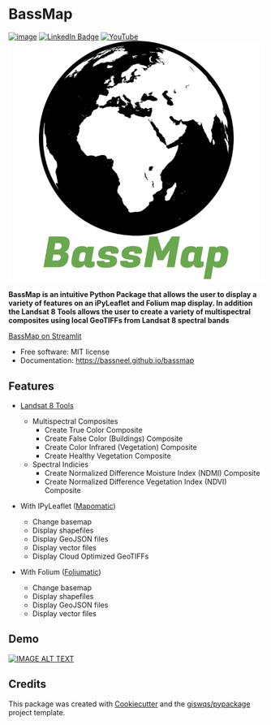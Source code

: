 # BassMap

[![image](https://img.shields.io/pypi/v/bassmap.svg)](https://pypi.python.org/pypi/bassmap)
[![LinkedIn Badge](https://img.shields.io/badge/My-LinkedIn-blue)](https://www.linkedin.com/in/bassneel)
[![YouTube](https://img.shields.io/badge/YouTube-%23FF0000.svg?style=for-the-badge&logo=YouTube&logoColor=white)](https://www.youtube.com/channel/UCT8zQZMTdzOm3u0Ojq0piRg)
![BassMap](https://github.com/bassneel/basspublicfiles/blob/main/bassmap_logo.png)

**BassMap is an intuitive Python Package that allows the user to display a variety of features on an iPyLeaflet and Folium map display. In addition the Landsat 8 Tools allows the user to create a variety of multispectral composites using local GeoTIFFs from Landsat 8 spectral bands**

[BassMap on Streamlit](https://bassmap.streamlit.app/)


-   Free software: MIT license
-   Documentation: https://bassneel.github.io/bassmap
    

## Features

-   [Landsat 8 Tools](https://bassneel.github.io/bassmap/examples/Landsat_8_Tools/)
    -   Multispectral Composites
        -   Create True Color Composite
        -   Create False Color (Buildings) Composite
        -   Create Color Infrared (Vegetation) Composite
        -   Create Healthy Vegetation Composite
    -   Spectral Indicies
        -   Create Normalized Difference Moisture Index (NDMI) Composite
        -   Create Normalized Difference Vegetation Index (NDVI) Composite

-   With IPyLeaflet ([Mapomatic](https://bassneel.github.io/bassmap/examples/Mapomatic/))
    -   Change basemap
    -   Display shapefiles
    -   Display GeoJSON files
    -   Display vector files
    -   Display Cloud Optimized GeoTIFFs
-   With Folium ([Foliumatic](https://bassneel.github.io/bassmap/examples/Foliumatic/))
    -   Change basemap
    -   Display shapefiles
    -   Display GeoJSON files
    -   Display vector files

## Demo

[![IMAGE ALT TEXT](http://img.youtube.com/vi/5dLXxnTaNv4/0.jpg)](https://www.youtube.com/watch?v=5dLXxnTaNv4 "BassMap - Satellite Image Processing with Python")

## Credits

This package was created with [Cookiecutter](https://github.com/cookiecutter/cookiecutter) and the [giswqs/pypackage](https://github.com/giswqs/pypackage) project template.
